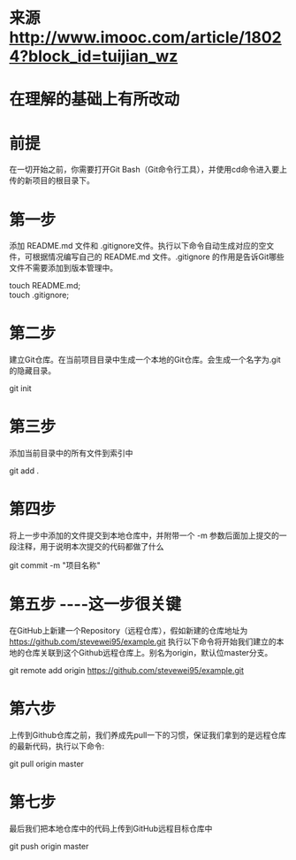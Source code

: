 # 来源 http://www.imooc.com/article/18024?block_id=tuijian_wz
# 在理解的基础上有所改动
# 前提
在一切开始之前，你需要打开Git Bash（Git命令行工具），并使用cd命令进入要上传的新项目的根目录下。  

# 第一步  
添加 README.md 文件和 .gitignore文件。执行以下命令自动生成对应的空文件，可根据情况编写自己的 README.md 文件。.gitignore 的作用是告诉Git哪些文件不需要添加到版本管理中。 

touch README.md;  
touch .gitignore;  


# 第二步   
建立Git仓库。在当前项目目录中生成一个本地的Git仓库。会生成一个名字为.git的隐藏目录。

git init  


# 第三步   
添加当前目录中的所有文件到索引中  

git add .


# 第四步  
将上一步中添加的文件提交到本地仓库中，并附带一个 -m 参数后面加上提交的一段注释，用于说明本次提交的代码都做了什么  

git commit -m "项目名称"


# 第五步 ----这一步很关键   
在GitHub上新建一个Repository（远程仓库），假如新建的仓库地址为 https://github.com/stevewei95/example.git    执行以下命令将开始我们建立的本地的仓库关联到这个Github远程仓库上。别名为origin，默认位master分支。  

git remote add origin https://github.com/stevewei95/example.git


# 第六步 
上传到Github仓库之前，我们养成先pull一下的习惯，保证我们拿到的是远程仓库的最新代码，执行以下命令:

git pull origin master


# 第七步  
最后我们把本地仓库中的代码上传到GitHub远程目标仓库中     

git push origin master  
